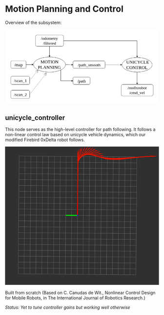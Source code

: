 # Motion Planning and Control
Overview of the subsystem:

![Motion Planning and Control Overview](Motion_Planning_and_Control_ROS_Stack.png)

## unicycle_controller

This node serves as the high-level controller for path following. It follows a non-linear control law based on unicycle vehicle dynamics, which our modified Firebird 0xDelta robot follows.

![Unicycle Controller Example](unicycle_controller/unicycle_controller.png)

Built from scratch (Based on C. Canudas de Wit., Nonlinear Control Design for Mobile Robots, in The International Journal of Robotics Research.)

_Status: Yet to tune controller gains but working well otherwise_
